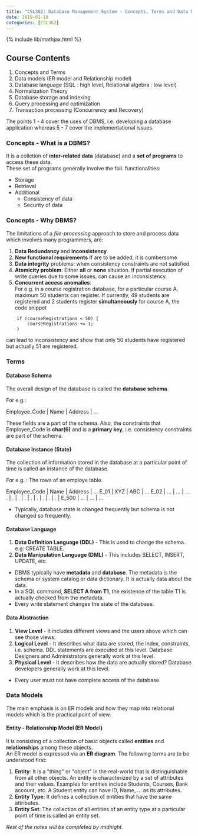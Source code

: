 ```yaml
---
title: "CSL362: Database Management System - Concepts, Terms and Data Models"
date: 2019-01-18
categories: [CSL362]
---
```

{% include lib/mathjax.html %}

## Course Contents
1. Concepts and Terms
2. Data models (ER model and Relationship model)
3. Database language (SQL : high level, Relational algebra : low level)
4. Normalization Theory
5. Database storage and indexing
6. Query processing and optimization
7. Transaction processing (Concurrency and Recovery)

The points 1 - 4 cover the uses of DBMS, i.e. developing a database application whereas 5 - 7 cover the implementational issues.

### Concepts - What is a DBMS?
It is a colletion of **inter-related data** (database) and a **set of programs** to access these data. <br>
These set of programs generally involve the foll. functionalities:
- Storage
- Retrieval
- Additional 
    - Consistency of data
    - Security of data

### Concepts - Why DBMS?
The limitations of a *file-processing* approach to store and process data which involves many programmers, are:
1. **Data Redundancy** and **inconsistency**
2. **New functional requirements** if are to be added, it is cumbersome
3. **Data integrity** problems: when consistency constraints are not satisfied
4. **Atomicity problem**: Either **all** or **none** situation. If partial execution of write queries due to some issues, can cause an inconsistency.
5. **Concurrent access anomalies**: <br>
For e.g. in a course registration database, for a particular course A, maximum 50 students can register. If currently, 49 students are registered and 2 students register **simultaneously** for course A, the code snippet 
```
    if (courseRegistrations < 50) {
        courseRegistrations += 1;
    }
```
can lead to inconsistency and show that only 50 students have registered but actually 51 are registered.

### Terms
#### Database Schema
The overall design of the database is called the **database schema**.

For e.g.:

Employee_Code | Name | Address | ... 

These fields are a part of the schema. Also, the constraints that Employee_Code is **char(6)** and is a **primary key**, i.e. consistency constraints are part of the schema.

#### Database Instance (State)
The collection of information stored in the database at a particular point of time is called an instance of the database. 

For e.g. : The rows of an employe table.


Employee_Code | Name | Address | ... 
E_01 | XYZ | ABC | ...
E_02 | ...  | ...  | ...  
.  | .  |  . |
.  | .  |  . |
.  | .  |  . |
E_500 | ... | ... | ...

- Typically, database state is changed frequently but schema is not changed so frequently.

#### Database Language
1. **Data Definition Language (DDL)** - This is used to change the schema. e.g: CREATE TABLE.
2. **Data Manipulation Language (DML)** - This includes SELECT, INSERT, UPDATE, etc.

- DBMS typically have **metadata** and **database**. The metadata is the schema or system catalog or data dictionary. It is actually data about the data.
- In a SQL command, **SELECT A from T1**, the existence of the table T1 is actually checked from the metadata.
- Every write statement changes the state of the database.

#### Data Abstraction
1. **View Level** - It includes different views and the users above which can see those views. 
2. **Logical Level** - It describes what data are stored, the index, constraints, i.e. schema. DDL statements are executed at this level. Database Designers and Administrators generally work at this level.
3. **Physical Level** - It describes how the data are actually stored? Database developers generally work at this level.

- Every user must not have complete access of the database.

### Data Models
The main emphasis is on ER models and how they map into relational models which is the practical point of view.

#### Entity - Relationship Model (ER Model)
It is consisting of a collection of basic objects called **entities** and **relationships** among these objects.
<br>
An ER model is expressed via an **ER diagram**. The following terms are to be understood first:
1. **Entity**: It is a "thing" or "object" in the real-world that is distinguishable from all other objects. An entity is characterized by a set of attributes and their values. Examples for entities include Students, Courses, Bank account, etc. A Student entity can have ID, Name, ... as its attributes.
2. **Entity Type**: It defines a collection of entities that have the same attributes.
3. **Entity Set**: The collection of all entities of an entity type at a particular point of time is called an entity set.

*Rest of the notes will be completed by midnight.*